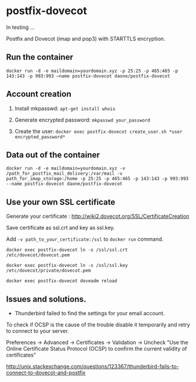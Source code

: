 # postfix-dovecot
In testing …

Postfix and Dovecot (imap and pop3) with STARTTLS encryption.

## Run the container
 ```docker run -d -e maildomain=yourdomain.xyz -p 25:25 -p 465:465 -p 143:143 -p 993:993 –name postfix-dovecot daone/postfix-dovecot```

## Account creation
1. Install mkpasswd:
 ```apt-get install whois```

2. Generate encrypted password:
 ```mkpasswd your_password```

3. Create the user:
 ```docker exec postfix-dovecot create_user.sh *user encrypted_password*```

## Data out of the container
 ```docker run -d -e maildomain=yourdomain.xyz -v /path_for_postfix_mail_delivery:/var/mail -v path_for_imap_storage:/home -p 25:25 -p 465:465 -p 143:143 -p 993:993 --name postfix-dovecot daone/postfix-dovecot```

## Use your own SSL certificate
Generate your certificate :
 http://wiki2.dovecot.org/SSL/CertificateCreation

Save certificate as ssl.crt and key as ssl.key.

Add ```-v path_to_your_certificate:/ssl``` to ```docker run``` command.

```docker exec postfix-dovecot ln -s /ssl/ssl.crt /etc/dovecot/dovecot.pem```

```docker exec postfix-dovecot ln -s /ssl/ssl.key /etc/dovecot/private/dovecot.pem```

```docker exec postfix-dovecot doveadm reload```


## Issues and solutions.
* Thunderbird failed to find the settings for your email account.

To check if OCSP is the cause of the trouble disable it temporarily and retry to connect to your server.

Preferences -> Advanced -> Certificates -> Validation -> Uncheck "Use the Online Certificate Status Protocol (OCSP) to confirm the current validity of certificates"

http://unix.stackexchange.com/questions/123367/thunderbird-fails-to-connect-to-dovecot-and-postfix

